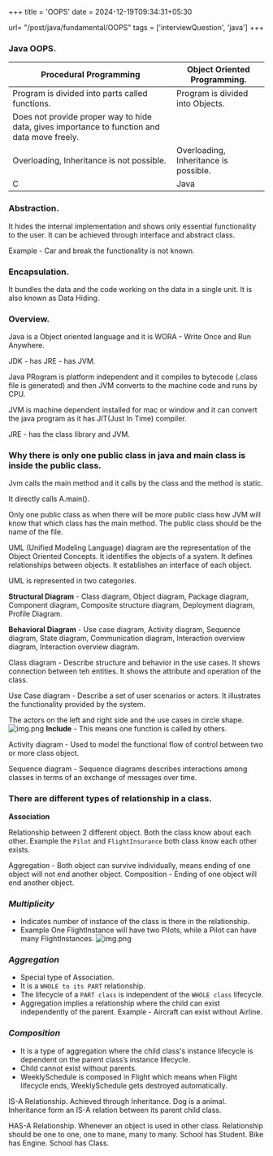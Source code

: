 +++
title = 'OOPS'
date = 2024-12-19T09:34:31+05:30

url= "/post/java/fundamental/OOPS"
tags = ['interviewQuestion', 'java']
+++
### Java OOPS.

| Procedural Programming                                                                       | Object Oriented Programming.          |
| -------------------------------------------------------------------------------------------- | ------------------------------------- |
| Program is divided into parts called functions.                                              | Program is divided into Objects.      |
| Does not provide proper way to hide data, gives importance to function and data move freely. |
| Overloading, Inheritance is not possible.                                                    | Overloading, Inheritance is possible. |
| C                                                                                            | Java                                  |

### Abstraction.

It hides the internal implementation and shows only essential functionality to the user. It can be achieved through interface and abstract class.

Example - Car and break the functionality is not known.

### Encapsulation.

It bundles the data and the code working on the data in a single unit.
It is also known as Data Hiding.

### Overview.

Java is a Object oriented language and it is WORA - Write Once and Run Anywhere.

JDK - has JRE - has JVM.

Java PRogram is platform independent and it compiles to bytecode (.class file is generated) and then JVM converts to the machine code and runs by CPU.

JVM is machine dependent installed for mac or window and it can convert the java program as it has JIT(Just In Time) compiler.

JRE - has the class library and JVM.

### Why there is only one public class in java and main class is inside the public class.

Jvm calls the main method and it calls by the class and the method is static.

It directly calls A.main().

Only one public class as when there will be more public class how JVM will know that which class has the main method.
The public class should be the name of the file.

UML (Unified Modeling Language) diagram are the representation of the Object Oriented Concepts. It identifies the objects of a system. It defines relationships between objects. It establishes an interface of each object.

UML is represented in two categories.

**Structural Diagram** - Class diagram, Object diagram, Package diagram, Component diagram, Composite structure diagram, Deployment diagram, Profile Diagram.

**Behavioral Diagram** - Use case diagram, Activity diagram, Sequence diagram, State diagram, Communication diagram, Interaction overview diagram, Interaction overview diagram.

Class diagram - Describe structure and behavior in the use cases. It shows connection between teh entities. It shows the attribute and operation of the class.

Use Case diagram - Describe a set of user scenarios or actors. It illustrates the functionality provided by the system.

The actors on the left and right side and the use cases in circle shape.
![img.png](/images/img27.png)
**Include** - This means one function is called by others.

Activity diagram - Used to model the functional flow of control between two or more class object.

Sequence diagram - Sequence diagrams describes interactions among classes in terms of an exchange of messages over time.

### There are different types of relationship in a class.

**Association**

Relationship between 2 different object.
Both the class know about each other. Example the `Pilot` and `FlightInsurance` both class know each other exists.

Aggregation - Both object can survive individually, means ending of one object will not end another object.
Composition - Ending of one object will end another object.

### *Multiplicity*
- Indicates number of instance of the class is there in the relationship.
- Example One FlightInstance will have two Pilots, while a Pilot can have many FlightInstances.
  ![img.png](/images/img28.png)

### *Aggregation*
* Special type of Association.
* It is a `WHOLE to its PART` relationship.
* The lifecycle of a `PART class` is independent of the `WHOLE class` lifecycle.
* Aggregation implies a relationship where the child can exist independently of the parent.
  Example - Aircraft can exist without Airline.


### *Composition*
* It is a type of aggregation where the child class's instance lifecycle is dependent on the parent class’s instance lifecycle.
* Child cannot exist without parents.
* WeeklySchedule is composed in Flight which means when Flight lifecycle ends, WeeklySchedule gets destroyed automatically.

IS-A Relationship.
Achieved through Inheritance.
Dog is a animal.
Inheritance form an IS-A relation between its parent child class.

HAS-A Relationship.
Whenever an object is used in other class.
Relationship should be one to one, one to mane, many to many.
School has Student. Bike has Engine. School has Class.